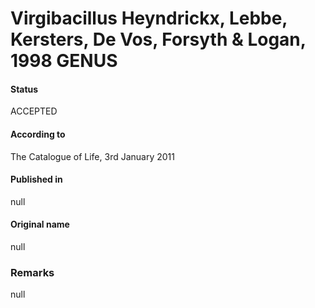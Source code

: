 # Virgibacillus Heyndrickx, Lebbe, Kersters, De Vos, Forsyth & Logan, 1998 GENUS

#### Status
ACCEPTED

#### According to
The Catalogue of Life, 3rd January 2011

#### Published in
null

#### Original name
null

### Remarks
null